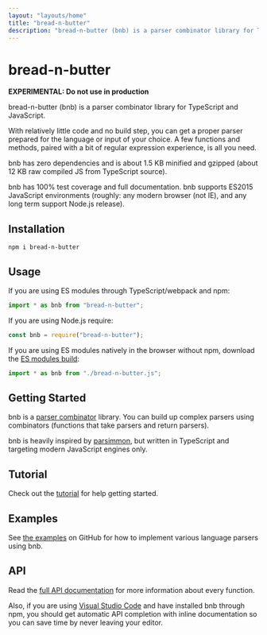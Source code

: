 ```yaml
---
layout: "layouts/home"
title: "bread-n-butter"
description: "bread-n-butter (bnb) is a parser combinator library for TypeScript and JavaScript."
---
```


# bread-n-butter

**EXPERIMENTAL: Do not use in production**

bread-n-butter (bnb) is a parser combinator library for TypeScript and
JavaScript.

With relatively little code and no build step, you can get a proper parser
prepared for the language or input of your choice. A few functions and methods,
paired with a bit of regular expression experience, is all you need.

bnb has zero dependencies and is about 1.5 KB minified and gzipped (about 12 KB
raw compiled JS from TypeScript source).

bnb has 100% test coverage and full documentation. bnb supports ES2015
JavaScript environments (roughly: any modern browser (not IE), and any long term
support Node.js release).

## Installation

```shell
npm i bread-n-butter
```

## Usage

If you are using ES modules through TypeScript/webpack and npm:

```js
import * as bnb from "bread-n-butter";
```

If you are using Node.js require:

```js
const bnb = require("bread-n-butter");
```

If you are using ES modules natively in the browser without npm, download the [ES modules build](https://unpkg.com/bread-n-butter/dist/esm/bread-n-butter.js):

```js
import * as bnb from "./bread-n-butter.js";
```

## Getting Started

bnb is a [parser combinator](https://en.wikipedia.org/wiki/Parser_combinator)
library. You can build up complex parsers using combinators (functions that take
parsers and return parsers).

bnb is heavily inspired by [parsimmon](https://github.com/jneen/parsimmon), but
written in TypeScript and targeting modern JavaScript engines only.

## Tutorial

Check out the [tutorial](/tutorial) for help getting started.

## Examples

See [the examples](https://github.com/wavebeem/bread-n-butter/tree/main/examples) on
GitHub for how to implement various language parsers using bnb.

## API

Read the [full API documentation](/api) for more information about every
function.

Also, if you are using [Visual Studio Code](https://code.visualstudio.com/) and
have installed bnb through npm, you should get automatic API completion with
inline documentation so you can save time by never leaving your editor.
